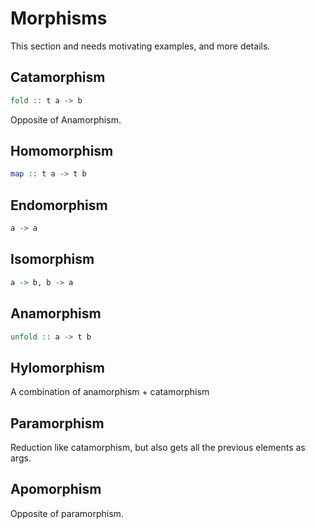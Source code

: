 # Morphisms

This section and needs motivating examples, and more details.

## Catamorphism

```haskell
fold :: t a -> b
```

Opposite of Anamorphism.

## Homomorphism

```haskell
map :: t a -> t b
```

## Endomorphism

```haskell
a -> a
```

## Isomorphism

```haskell
a -> b, b -> a
```

## Anamorphism

```haskell
unfold :: a -> t b
```

## Hylomorphism

A combination of anamorphism + catamorphism

## Paramorphism

Reduction like catamorphism, but also gets all the previous elements as args.

## Apomorphism

Opposite of paramorphism.

